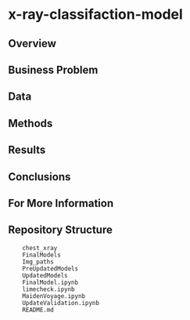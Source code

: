 # x-ray-classifaction-model

## Overview

## Business Problem

## Data

## Methods

## Results

## Conclusions

## For More Information

## Repository Structure

```
    chest_xray
    FinalModels
    Img_paths
    PreUpdatedModels
    UpdatedModels
    FinalModel.ipynb
    limecheck.ipynb
    MaidenVoyage.ipynb
    UpdateValidation.ipynb
    README.md